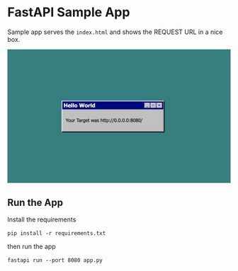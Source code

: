 # FastAPI Sample App

Sample app serves the `index.html` and shows the REQUEST URL in a nice box. 

![](fastapi.png)

## Run the App

Install the requirements
```
pip install -r requirements.txt
```
then run the app 

```
fastapi run --port 8080 app.py
```
